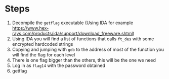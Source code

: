 # Steps

1) Decompile the `getflag` executable (Using IDA for example https://www.hex-rays.com/products/ida/support/download_freeware.shtml)
2) Using IDA you will find a list of functions that calls `ft_des` with some encrypted hardcoded strings
3) Copying and jumping with `gdb` to the address of most of the function you will find the flag for each level
4) There is one flag bigger than the others, this will be the one we need
5) Log in as `flag14` with the password obtained
6) getflag